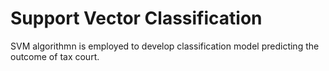 # Support Vector Classification

SVM algorithmn is employed to develop classification model predicting the outcome of tax court.
